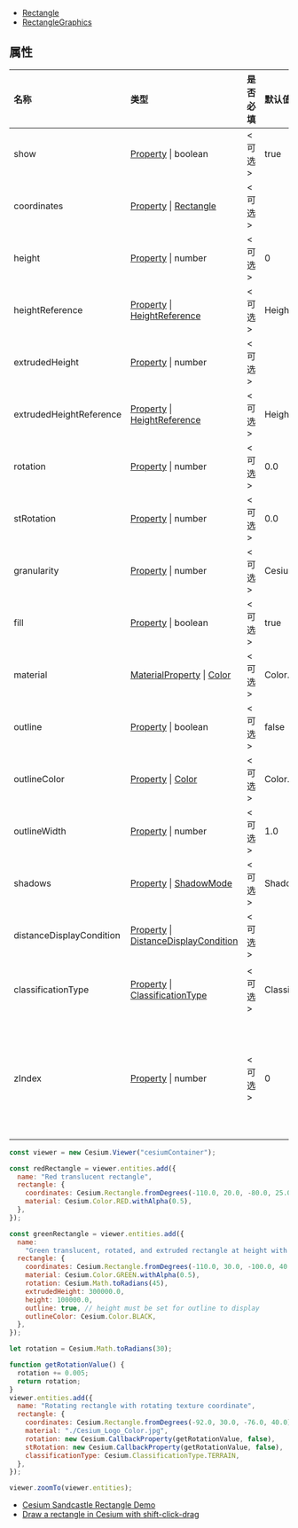 - [Rectangle](https://staven630.github.io/cesium-doc-zh/Rectangle.html)
- [RectangleGraphics](https://staven630.github.io/cesium-doc-zh/RectangleGraphics.html)

## 属性

| 名称                     | 类型                                                                                                                                                                       | 是否必填 | 默认值                         | 描述                                                                                                           |
| :----------------------- | :------------------------------------------------------------------------------------------------------------------------------------------------------------------------- | :------- | :----------------------------- | :------------------------------------------------------------------------------------------------------------- |
| show                     | [Property](https://staven630.github.io/cesium-doc-zh/Property.html) \| boolean                                                                                             | <可选>   | true                           | 指定矩形可见性的布尔属性。                                                                                     |
| coordinates              | [Property](https://staven630.github.io/cesium-doc-zh/Property.html) \| [Rectangle](https://staven630.github.io/cesium-doc-zh/Rectangle.html)                               | <可选>   |                                | 指定 Rectangle。                                                                                               |
| height                   | [Property](https://staven630.github.io/cesium-doc-zh/Property.html) \| number                                                                                              | <可选>   | 0                              | 指定矩形相对于椭圆体表面的高度。                                                                               |
| heightReference          | [Property](https://staven630.github.io/cesium-doc-zh/Property.html) \| [HeightReference](https://staven630.github.io/cesium-doc-zh/global.html#HeightReference)            | <可选>   | HeightReference.NONE           | 指定高度相对于什么的属性。                                                                                     |
| extrudedHeight           | [Property](https://staven630.github.io/cesium-doc-zh/Property.html) \| number                                                                                              | <可选>   |                                | 指定矩形拉伸面相对于椭球面的高度。                                                                             |
| extrudedHeightReference  | [Property](https://staven630.github.io/cesium-doc-zh/Property.html) \| [HeightReference](https://staven630.github.io/cesium-doc-zh/global.html#HeightReference)            | <可选>   | HeightReference.NONE           | 指定了 extrudedHeight 相对于什么。                                                                             |
| rotation                 | [Property](https://staven630.github.io/cesium-doc-zh/Property.html) \| number                                                                                              | <可选>   | 0.0                            | 指定矩形从北顺时针旋转。                                                                                       |
| stRotation               | [Property](https://staven630.github.io/cesium-doc-zh/Property.html) \| number                                                                                              | <可选>   | 0.0                            | 指定矩形纹理从北逆时针旋转。                                                                                   |
| granularity              | [Property](https://staven630.github.io/cesium-doc-zh/Property.html) \| number                                                                                              | <可选>   | Cesium.Math.RADIANS_PER_DEGREE | 指定矩形上点之间的角距离。                                                                                     |
| fill                     | [Property](https://staven630.github.io/cesium-doc-zh/Property.html) \| boolean                                                                                             | <可选>   | true                           | 指定矩形是否用提供的材料填充。                                                                                 |
| material                 | [MaterialProperty](https://staven630.github.io/cesium-doc-zh/MaterialProperty.html) \| [Color](https://staven630.github.io/cesium-doc-zh/Color.html)                       | <可选>   | Color.WHITE                    | 指定用于填充矩形的材料。                                                                                       |
| outline                  | [Property](https://staven630.github.io/cesium-doc-zh/Property.html) \| boolean                                                                                             | <可选>   | false                          | 指定矩形是否有轮廓。                                                                                           |
| outlineColor             | [Property](https://staven630.github.io/cesium-doc-zh/Property.html) \| [Color](https://staven630.github.io/cesium-doc-zh/Color.html)                                       | <可选>   | Color.BLACK                    | 指定 Color 轮廓的属性。                                                                                        |
| outlineWidth             | [Property](https://staven630.github.io/cesium-doc-zh/Property.html) \| number                                                                                              | <可选>   | 1.0                            | 指定轮廓宽度的数字属性。                                                                                       |
| shadows                  | [Property](https://staven630.github.io/cesium-doc-zh/Property.html) \| [ShadowMode](https://staven630.github.io/cesium-doc-zh/global.html#ShadowMode)                      | <可选>   | ShadowMode.DISABLED            | 指定矩形是投射还是接收来自光源的阴影。                                                                         |
| distanceDisplayCondition | [Property](https://staven630.github.io/cesium-doc-zh/Property.html) \| [DistanceDisplayCondition](https://staven630.github.io/cesium-doc-zh/DistanceDisplayCondition.html) | <可选>   |                                | 指定将在距相机多远的地方显示此矩形。                                                                           |
| classificationType       | [Property](https://staven630.github.io/cesium-doc-zh/Property.html) \| [ClassificationType](https://staven630.github.io/cesium-doc-zh/global.html#ClassificationType)      | <可选>   | ClassificationType.BOTH        | 指定此矩形在地面上时是否对地形、3D 瓷砖或两者进行分类。                                                        |
| zIndex                   | [Property](https://staven630.github.io/cesium-doc-zh/Property.html) \| number                                                                                              | <可选>   | 0                              | 指定用于排序地面几何图形的 zIndex 的属性。仅当矩形为常量且既没有指定 height 也没有指定 extrudedHeight 时有效。 |

```js
const viewer = new Cesium.Viewer("cesiumContainer");

const redRectangle = viewer.entities.add({
  name: "Red translucent rectangle",
  rectangle: {
    coordinates: Cesium.Rectangle.fromDegrees(-110.0, 20.0, -80.0, 25.0),
    material: Cesium.Color.RED.withAlpha(0.5),
  },
});

const greenRectangle = viewer.entities.add({
  name:
    "Green translucent, rotated, and extruded rectangle at height with outline",
  rectangle: {
    coordinates: Cesium.Rectangle.fromDegrees(-110.0, 30.0, -100.0, 40.0),
    material: Cesium.Color.GREEN.withAlpha(0.5),
    rotation: Cesium.Math.toRadians(45),
    extrudedHeight: 300000.0,
    height: 100000.0,
    outline: true, // height must be set for outline to display
    outlineColor: Cesium.Color.BLACK,
  },
});

let rotation = Cesium.Math.toRadians(30);

function getRotationValue() {
  rotation += 0.005;
  return rotation;
}
viewer.entities.add({
  name: "Rotating rectangle with rotating texture coordinate",
  rectangle: {
    coordinates: Cesium.Rectangle.fromDegrees(-92.0, 30.0, -76.0, 40.0),
    material: "./Cesium_Logo_Color.jpg",
    rotation: new Cesium.CallbackProperty(getRotationValue, false),
    stRotation: new Cesium.CallbackProperty(getRotationValue, false),
    classificationType: Cesium.ClassificationType.TERRAIN,
  },
});

viewer.zoomTo(viewer.entities);
```

- [Cesium Sandcastle Rectangle Demo](https://sandcastle.cesium.com/?src=Rectangle.html)
- [Draw a rectangle in Cesium with shift-click-drag](https://gist.github.com/theplatapi/0a7d789afc8028a3c20b)
